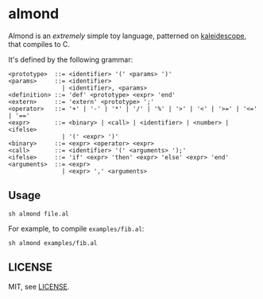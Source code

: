 # almond

Almond is an _extremely_ simple toy language, patterned on [kaleidescope](https://llvm.org/docs/tutorial/), that compiles to C.

It's defined by the following grammar:

```
<prototype>  ::= <identifier> '(' <params> ')'
<params>     ::= <identifier>
               | <identifier>, <params>
<definition> ::= 'def' <prototype> <expr> 'end'
<extern>     ::= 'extern' <prototype> ';'
<operator>   ::= '+' | '-' | '*' | '/' | '%' | '>' | '<' | '>=' | '<=' | '=='
<expr>       ::= <binary> | <call> | <identifier> | <number> | <ifelse>
               | '(' <expr> ')'
<binary>     ::= <expr> <operator> <expr>
<call>       ::= <identifier> '(' <arguments> ');'
<ifelse>     ::= 'if' <expr> 'then' <expr> 'else' <expr> 'end'
<arguments>  ::= <expr>
               | <expr> ',' <arguments>
```

## Usage

    sh almond file.al

For example, to compile `examples/fib.al`:

    sh almond examples/fib.al

## LICENSE

MIT, see [LICENSE](https://github.com/mtn/almond/blob/master/LICENSE).

